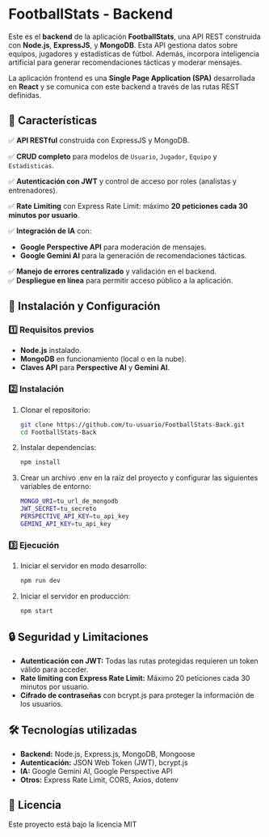﻿# FootballStats - Backend

Este es el **backend** de la aplicación **FootballStats**, una API REST construida con **Node.js**, **ExpressJS**, y **MongoDB**. Esta API gestiona datos sobre equipos, jugadores y estadísticas de fútbol. Además, incorpora inteligencia artificial para generar recomendaciones tácticas y moderar mensajes.

La aplicación frontend es una **Single Page Application (SPA)** desarrollada en **React** y se comunica con este backend a través de las rutas REST definidas.

## 🚀 Características

✅ **API RESTful** construida con ExpressJS y MongoDB.
  
✅ **CRUD completo** para modelos de `Usuario`, `Jugador`, `Equipo` y `Estadísticas`.
  
✅ **Autenticación con JWT** y control de acceso por roles (analistas y entrenadores).
  
✅ **Rate Limiting** con Express Rate Limit: máximo **20 peticiones cada 30 minutos por usuario**.
  
✅ **Integración de IA** con:
   - **Google Perspective API** para moderación de mensajes.  
   - **Google Gemini AI** para la generación de recomendaciones tácticas.
  
✅ **Manejo de errores centralizado** y validación en el backend.  
✅ **Despliegue en línea** para permitir acceso público a la aplicación.

## 📌 Instalación y Configuración

### **1️⃣ Requisitos previos**
- **Node.js** instalado.
- **MongoDB** en funcionamiento (local o en la nube).
- **Claves API** para **Perspective AI** y **Gemini AI**.

### **2️⃣ Instalación**
1. Clonar el repositorio:
   ```sh
   git clone https://github.com/tu-usuario/FootballStats-Back.git
   cd FootballStats-Back
2. Instalar dependencias:
   ```sh
   npm install
3. Crear un archivo .env en la raíz del proyecto y configurar las siguientes variables de entorno:
   ```sh
   MONGO_URI=tu_url_de_mongodb
   JWT_SECRET=tu_secreto
   PERSPECTIVE_API_KEY=tu_api_key
   GEMINI_API_KEY=tu_api_key

### **3️⃣ Ejecución**
1. Iniciar el servidor en modo desarrollo:
   ```sh
   npm run dev
2. Iniciar el servidor en producción:
   ```sh
   npm start

## 🔒 Seguridad y Limitaciones

- **Autenticación con JWT:** Todas las rutas protegidas requieren un token válido para acceder.
- **Rate limiting con Express Rate Limit:** Máximo 20 peticiones cada 30 minutos por usuario.
- **Cifrado de contraseñas** con bcrypt.js para proteger la información de los usuarios.

## 🛠️ Tecnologías utilizadas

- **Backend:** Node.js, Express.js, MongoDB, Mongoose
- **Autenticación:** JSON Web Token (JWT), bcrypt.js
- **IA:** Google Gemini AI, Google Perspective API
- **Otros:** Express Rate Limit, CORS, Axios, dotenv

## 📜 Licencia

Este proyecto está bajo la licencia MIT

